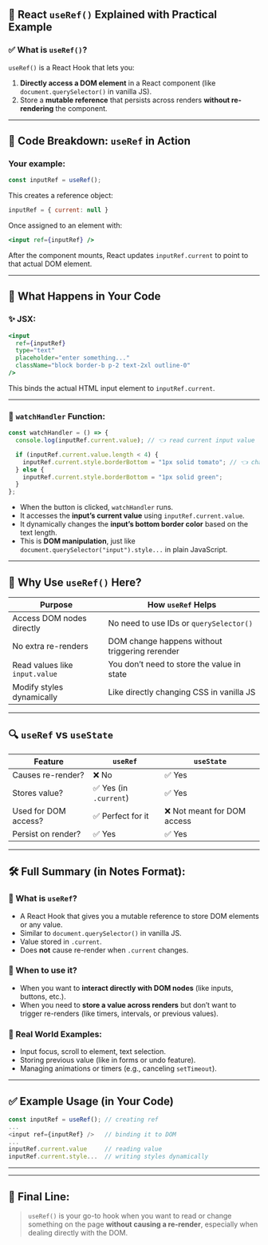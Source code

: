 
## 📘 **React `useRef()` Explained with Practical Example**

### ✅ **What is `useRef()`?**

`useRef()` is a React Hook that lets you:

1. **Directly access a DOM element** in a React component (like `document.querySelector()` in vanilla JS).
2. Store a **mutable reference** that persists across renders **without re-rendering** the component.

---

## 🔧 **Code Breakdown: `useRef` in Action**

### Your example:

```js
const inputRef = useRef();
```

This creates a reference object:

```js
inputRef = { current: null }
```

Once assigned to an element with:

```jsx
<input ref={inputRef} />
```

After the component mounts, React updates `inputRef.current` to point to that actual DOM element.

---

## 📌 **What Happens in Your Code**

### ✨ JSX:

```jsx
<input
  ref={inputRef}
  type="text"
  placeholder="enter something..."
  className="block border-b p-2 text-2xl outline-0"
/>
```

This binds the actual HTML input element to `inputRef.current`.

---

### 🧠 `watchHandler` Function:

```js
const watchHandler = () => {
  console.log(inputRef.current.value); // 👈 read current input value

  if (inputRef.current.value.length < 4) {
    inputRef.current.style.borderBottom = "1px solid tomato"; // 👈 change style dynamically
  } else {
    inputRef.current.style.borderBottom = "1px solid green";
  }
};
```

* When the button is clicked, `watchHandler` runs.
* It accesses the **input’s current value** using `inputRef.current.value`.
* It dynamically changes the **input’s bottom border color** based on the text length.
* This is **DOM manipulation**, just like `document.querySelector("input").style...` in plain JavaScript.

---

## 🎯 Why Use `useRef()` Here?

| Purpose                        | How `useRef` Helps                             |
| ------------------------------ | ---------------------------------------------- |
| Access DOM nodes directly      | No need to use IDs or `querySelector()`        |
| No extra re-renders            | DOM change happens without triggering rerender |
| Read values like `input.value` | You don’t need to store the value in state     |
| Modify styles dynamically      | Like directly changing CSS in vanilla JS       |

---

## 🔍 `useRef` vs `useState`

| Feature              | `useRef`              | `useState`                 |
| -------------------- | --------------------- | -------------------------- |
| Causes re-render?    | ❌ No                  | ✅ Yes                      |
| Stores value?        | ✅ Yes (in `.current`) | ✅ Yes                      |
| Used for DOM access? | ✅ Perfect for it      | ❌ Not meant for DOM access |
| Persist on render?   | ✅ Yes                 | ✅ Yes                      |

---

## 🛠 Full Summary (in Notes Format):

### 🔹 What is `useRef`?

* A React Hook that gives you a mutable reference to store DOM elements or any value.
* Similar to `document.querySelector()` in vanilla JS.
* Value stored in `.current`.
* Does **not** cause re-render when `.current` changes.

### 🔹 When to use it?

* When you want to **interact directly with DOM nodes** (like inputs, buttons, etc.).
* When you need to **store a value across renders** but don’t want to trigger re-renders (like timers, intervals, or previous values).

### 🔹 Real World Examples:

* Input focus, scroll to element, text selection.
* Storing previous value (like in forms or undo feature).
* Managing animations or timers (e.g., canceling `setTimeout`).

---

## ✅ Example Usage (in Your Code)

```js
const inputRef = useRef(); // creating ref
...
<input ref={inputRef} />   // binding it to DOM
...
inputRef.current.value     // reading value
inputRef.current.style...  // writing styles dynamically
```

---

---

## 🧠 Final Line:

> `useRef()` is your go-to hook when you want to read or change something on the page **without causing a re-render**, especially when dealing directly with the DOM.